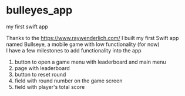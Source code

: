# bulleyes_app
my first swift app

Thanks to the https://www.raywenderlich.com/ I built my first Swift app named Bullseye, a mobile game with low functionality (for now) <br>
I have a few milestones to add functionality into the app 
1. button to open a game menu with leaderboard and main menu
2. page with leaderboard 
3. button to reset round 
4. field with round number on the game screen 
5. field with player's total score

